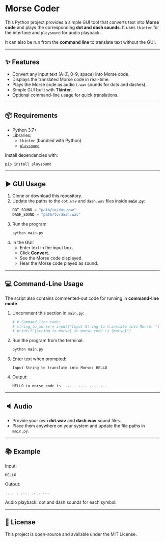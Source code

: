# Morse Coder

This Python project provides a simple GUI tool that converts text into **Morse code** and plays the corresponding **dot and dash sounds**. It uses `tkinter` for the interface and `playsound` for audio playback.  

It can also be run from the **command line** to translate text without the GUI.

---

## ✨ Features
- Convert any input text (A–Z, 0–9, space) into Morse code.
- Displays the translated Morse code in real-time.
- Plays the Morse code as audio (`.wav` sounds for dots and dashes).
- Simple GUI built with **Tkinter**.
- Optional command-line usage for quick translations.

---

## 📦 Requirements
- Python 3.7+
- Libraries:
  - `tkinter` (bundled with Python)
  - [`playsound`](https://pypi.org/project/playsound/)

Install dependencies with:
```bash
pip install playsound
```

---

## ▶️ GUI Usage
1. Clone or download this repository.
2. Update the paths to the `dot.wav` and `dash.wav` files inside **`main.py`**:
   ```python
   DOT_SOUND = "path/to/dot.wav"
   DASH_SOUND = "path/to/dash.wav"
   ```
3. Run the program:
   ```bash
   python main.py
   ```
4. In the GUI:
   - Enter text in the input box.
   - Click **Convert**.
   - See the Morse code displayed.
   - Hear the Morse code played as sound.

---

## 💻 Command-Line Usage
The script also contains commented-out code for running in **command-line mode**.  

1. Uncomment this section in `main.py`:
   ```python
   # # Command line code:
   # string_to_morse = input("Input String to translate into Morse: ")
   # print(f"{string_to_morse} in morse code is {morse}")
   ```
2. Run the program from the terminal:
   ```bash
   python main.py
   ```
3. Enter text when prompted:
   ```
   Input String to translate into Morse: HELLO
   ```
4. Output:
   ```
   HELLO in morse code is .... . .-.. .-.. ---
   ```

---

## 🔈 Audio
- Provide your own **dot.wav** and **dash.wav** sound files.
- Place them anywhere on your system and update the file paths in `main.py`.

---

## 📚 Example
Input:
```
HELLO
```
Output:
```
.... . .-.. .-.. ---
```
Audio playback: dot and dash sounds for each symbol.

---

## 📜 License
This project is open-source and available under the MIT License.
